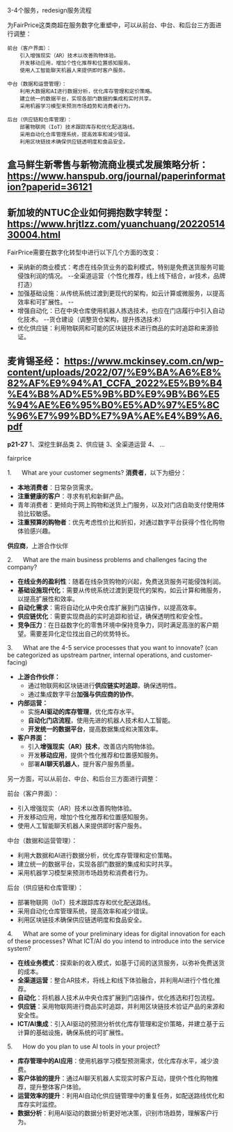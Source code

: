 
3-4个服务，redesign服务流程

为FairPrice这类商超在服务数字化重塑中，可以从前台、中台、和后台三方面进行调整：

    前台（客户界面）：
        引入增强现实（AR）技术以改善购物体验。
        开发移动应用，增加个性化推荐和位置感知服务。
        使用人工智能聊天机器人来提供即时客户服务。

    中台（数据和运营管理）：
        利用大数据和AI进行数据分析，优化库存管理和定价策略。
        建立统一的数据平台，实现各部门数据的集成和实时共享。
        采用机器学习模型来预测市场趋势和消费者行为。

    后台（供应链和仓库管理）：
        部署物联网（IoT）技术跟踪库存和优化配送路线。
        采用自动化仓库管理系统，提高效率和减少错误。
        利用区块链技术确保供应链透明度和食品安全。


## 盒马鲜生新零售与新物流商业模式发展策略分析： https://www.hanspub.org/journal/paperinformation?paperid=36121

##  新加坡的NTUC企业如何拥抱数字转型： https://www.hrjtlzz.com/yuanchuang/2022051430004.html

FairPrice需要在数字化转型中进行以下几个方面的改变：

- 采纳新的商业模式：考虑在线杂货业务的盈利模式，特别是免费送货服务可能侵蚀利润的情况。 --全渠道运营（个性化推荐，线上线下结合，ar技术，品牌打造）
- 加强基础设施：从传统系统过渡到更现代的架构，如云计算或微服务，以提高效率和可扩展性。 --
- 增强自动化：已在中央仓库使用机器人拣选技术，也应在门店履行中引入自动化技术。 --货仓建设（调整货仓架构，提升拣选技术）
- 优化供应链：利用物联网和可能的区块链技术进行商品的实时追踪和来源验证。

## 麦肯锡圣经： https://www.mckinsey.com.cn/wp-content/uploads/2022/07/%E9%BA%A6%E8%82%AF%E9%94%A1_CCFA_2022%E5%B9%B4%E4%B8%AD%E5%9B%BD%E9%9B%B6%E5%94%AE%E6%95%B0%E5%AD%97%E5%8C%96%E7%99%BD%E7%9A%AE%E4%B9%A6.pdf

**p21-27**
1、深挖生鲜品类
2、供应链
3、全渠道运营
4、
...


fairprice

1.      What are your customer segments?
**消费者**，以下为细分：
- **本地消费者**：日常杂货需求。
- **注重健康的客户**：寻求有机和新鲜产品。
- 青年消费者：更倾向于网上购物和送货上门服务，以及对门店自助支付使用体验比较敏感。
- **注重预算的购物者**：优先考虑性价比和折扣，对通过数字平台获得个性化购物体验感兴趣。

**供应商**，上游合作伙伴

2.      What are the main business problems and challenges facing the company?
- **在线业务的盈利性**：随着在线杂货购物的兴起，免费送货服务可能侵蚀利润。
- **基础设施现代化**：需要从传统系统过渡到更现代的架构，如云计算和微服务，以提高扩展性和效率。
- **自动化需求**：需将自动化从中央仓库扩展到门店操作，以提高效率。
- **供应链优化**：需要实现商品的实时追踪和验证，确保透明性和安全性。
- **竞争压力**：在日益数字化的零售环境中保持竞争力，同时满足高涨的客户期望。需要差异化定位找出自己的优势特长。

3.      What are the 4-5 service processes that you want to innovate? (can be categorized as upstream partner, internal operations, and customer-facing)
- **上游合作伙伴：**
    - 通过物联网和区块链进行**供应链实时追踪**，确保透明性。
    - 通过集成数字平台**加强与供应商的协作**。
- **内部运营：**
    - 实施**AI驱动的库存管理**，优化库存水平。
    - **自动化门店流程**，使用先进的机器人技术和人工智能。
    - **开发统一的数据平台**，提高数据集成和决策效率。
- **客户界面：**
    - 引入**增强现实（AR）技术**，改善店内购物体验。
    - 开发**移动应用**，提供个性化推荐和位置感知服务。
    - 部署**AI聊天机器人**，提升客户服务质量。

另一方面，可以从前台、中台、和后台三方面进行调整：

前台（客户界面）：
 - 引入增强现实（AR）技术以改善购物体验。
 - 开发移动应用，增加个性化推荐和位置感知服务。
 - 使用人工智能聊天机器人来提供即时客户服务。

中台（数据和运营管理）：
 - 利用大数据和AI进行数据分析，优化库存管理和定价策略。
- 建立统一的数据平台，实现各部门数据的集成和实时共享。
-  采用机器学习模型来预测市场趋势和消费者行为。

后台（供应链和仓库管理）：
 - 部署物联网（IoT）技术跟踪库存和优化配送路线。
- 采用自动化仓库管理系统，提高效率和减少错误。
- 利用区块链技术确保供应链透明度和食品安全。

 

4.      What are some of your preliminary ideas for digital innovation for each of these processes? What ICT/AI do you intend to introduce into the service system?
- **在线业务模式**：探索新的收入模式，如基于订阅的送货服务，以弥补免费送货的成本。
- **全渠道运营**：整合AR技术，将线上和线下体验融合，并利用AI进行个性化推荐。
- **自动化**：将机器人技术从中央仓库扩展到门店操作，优化拣选和打包流程。
- **供应链**：采用物联网进行商品实时追踪，并利用区块链技术验证产品的来源和安全性。
- **ICT/AI集成**：引入AI驱动的预测分析优化库存管理和定价策略，并建立基于云计算的基础设施，确保系统的可扩展性。

5.      How do you plan to use AI tools in your project?
- **库存管理中的AI应用**：使用机器学习模型预测需求，优化库存水平，减少浪费。
- **客户体验的提升**：通过AI聊天机器人实现实时客户互动，提供个性化购物推荐，提升整体客户体验。
- **运营效率的提升**：利用AI自动化供应链管理中的重复任务，如配送路线优化和库存实时监控。
- **数据分析**：利用AI驱动的数据分析更好地决策，识别市场趋势，理解客户行为。

